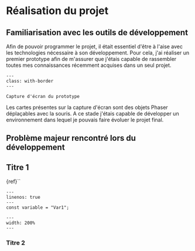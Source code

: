 # Réalisation du projet

## Familiarisation avec les outils de développement
Afin de pouvoir programmer le projet, il était essentiel d'être à l'aise avec les technologies nécessaire à son développement. Pour cela, j'ai réaliser un premier prototype afin de m'assurer que j'étais capable de rassembler toutes mes connaissances récemment acquises dans un seul projet.
```{figure} images/proto.PNG
---
class: with-border
---

Capture d'écran du prototype
```

Les cartes présentes sur la capture d'écran sont des objets Phaser déplaçables avec la souris. A ce stade j'étais capable de développer un environnement dans lequel je pouvais faire évoluer le projet final.

## Problème majeur rencontré lors du développement


## Titre 1
{ref}``

```{code-block} js
---
linenos: true
---
const variable = "Var1";
```

```{figure} images/download.jpg
---
width: 200%
---
```
### Titre 2
